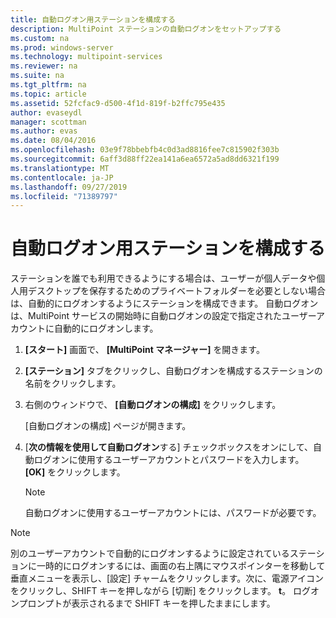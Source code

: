 ```yaml
---
title: 自動ログオン用ステーションを構成する
description: MultiPoint ステーションの自動ログオンをセットアップする
ms.custom: na
ms.prod: windows-server
ms.technology: multipoint-services
ms.reviewer: na
ms.suite: na
ms.tgt_pltfrm: na
ms.topic: article
ms.assetid: 52fcfac9-d500-4f1d-819f-b2ffc795e435
author: evaseydl
manager: scottman
ms.author: evas
ms.date: 08/04/2016
ms.openlocfilehash: 03e9f78bbebfb4c0d3ad8816fee7c815902f303b
ms.sourcegitcommit: 6aff3d88ff22ea141a6ea6572a5ad8dd6321f199
ms.translationtype: MT
ms.contentlocale: ja-JP
ms.lasthandoff: 09/27/2019
ms.locfileid: "71389797"
---
```

# <a name="configure-stations-for-automatic-logon"></a>自動ログオン用ステーションを構成する
ステーションを誰でも利用できるようにする場合は、ユーザーが個人データや個人用デスクトップを保存するためのプライベートフォルダーを必要としない場合は、自動的にログオンするようにステーションを構成できます。 自動ログオンは、MultiPoint サービスの開始時に自動ログオンの設定で指定されたユーザーアカウントに自動的にログオンします。  
  
1.  **[スタート]** 画面で、 **[MultiPoint マネージャー]** を開きます。  
  
2.  **[ステーション]** タブをクリックし、自動ログオンを構成するステーションの名前をクリックします。  
  
3.  右側のウィンドウで、 **[自動ログオンの構成]** をクリックします。  
  
    [自動ログオンの構成] ページが開きます。  
  
4.  [**次の情報を使用して自動ログオン**する] チェックボックスをオンにして、自動ログオンに使用するユーザーアカウントとパスワードを入力します。 **[OK]** をクリックします。  
  
    > [!NOTE]  
    > 自動ログオンに使用するユーザーアカウントには、パスワードが必要です。  
  
> [!NOTE]  
> 別のユーザーアカウントで自動的にログオンするように設定されているステーションに一時的にログオンするには、画面の右上隅にマウスポインターを移動して垂直メニューを表示し、[設定] チャームをクリックします。次に、電源アイコンをクリックし、SHIFT キーを押しながら [切断] をクリックします。 **t**。 ログオンプロンプトが表示されるまで SHIFT キーを押したままにします。